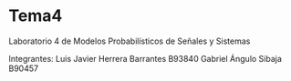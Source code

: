 # Tema4
Laboratorio 4 de Modelos Probabilísticos de Señales y Sistemas

Integrantes: 
Luis Javier Herrera Barrantes B93840
Gabriel Ángulo Sibaja B90457
